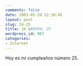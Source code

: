 ```yaml
---
comments: false
date: 2003-05-20 12:10:45
layout: post
slug: 24-25
title: 24 &#8594; 25
wordpress_id: 967
categories:
- Internet
---
```


Hoy es mi cumpleaños número 25.




 
